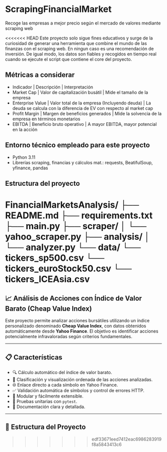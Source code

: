 # ScrapingFinancialMarket
Recoge las empresas a mejor precio según el mercado de valores mediante scraping web

<<<<<<< HEAD
Este proyecto solo sigue fines educativos y surge de la curiosidad de generar una herramienta que combine el mundo de las finanzas con el scraping web. En ningun caso es una recomendación de inversión. De igual modo, los datos son fiables y recogidos en tiempo real cuando se ejecute el script que contiene el core del proyecto.

## Métricas a considerar
* Indicador |  Descripción  |  Interpretación
* Market Cap |  Valor de capitalización busátil | Mide el tamaño de la empresa
* Enterprise Value  |  Valor total de la empresa (Incluyendo deuda)  |  La deuda se calcula con la diferencia de EV con respecto al market cap
* Profit Margin  |  Margen de beneficios generados  |  Mide la solvencia de la empresa en términos monetarios
* EBITDA  |  Beneficio bruto operativo  |  A mayor EBITDA, mayor potencial en la acción

## Entorno técnico empleado para este proyecto
* Python 3.11
* Librerías scraping, financias y cálculos mat.: requests, BeatifulSoup, yfinance, pandas

## Estructura del proyecto
FinancialMarketsAnalysis/
├── README.md
├── requirements.txt
├── main.py
├── scraper/
│   └── yahoo_scraper.py
├── analysis/
│   └── analyzer.py
└── data/
    └── tickers_sp500.csv
    └── tickers_euroStock50.csv
    └── tickers_ICEAsia.csv
=======
## 📈 Análisis de Acciones con Índice de Valor Barato (Cheap Value Index)

Este proyecto permite analizar acciones bursátiles utilizando un índice personalizado denominado **Cheap Value Index**, con datos obtenidos automáticamente desde **Yahoo Finance**. El objetivo es identificar acciones potencialmente infravaloradas según criterios fundamentales.

---

## 📋 Características

- 🔍 Cálculo automático del índice de valor barato.
- 🧠 Clasificación y visualización ordenada de las acciones analizadas.
- 🌐 Enlace directo a cada símbolo en Yahoo Finance.
- ✅ Validación automática de símbolos y control de errores HTTP.
- 🔄 Modular y fácilmente extensible.
- 🧪 Pruebas unitarias con `pytest`.
- 📝 Documentación clara y detallada.

---

## 📁 Estructura del Proyecto

>>>>>>> edf33671eed7412eac6986283919f8a5843413c6
